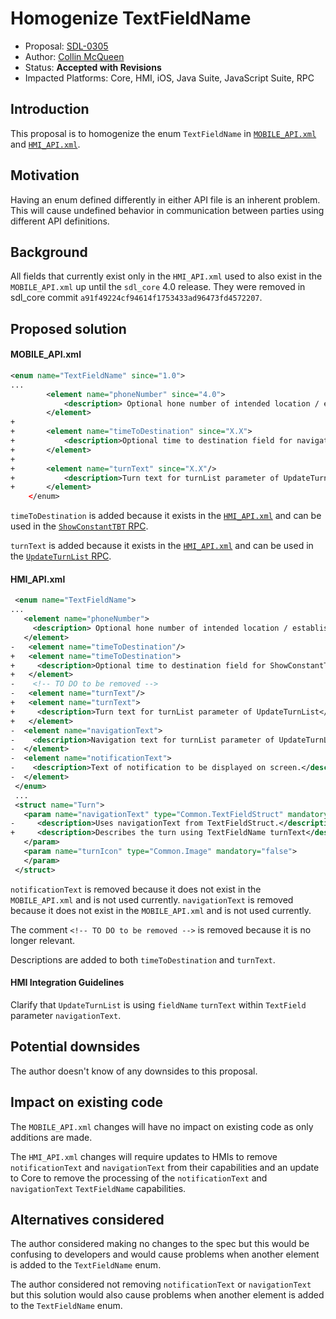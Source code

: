 # Homogenize TextFieldName

* Proposal: [SDL-0305](0305-homogenize-textfieldname.md)
* Author: [Collin McQueen](https://github.com/iCollin)
* Status: **Accepted with Revisions**
* Impacted Platforms: Core, HMI, iOS, Java Suite, JavaScript Suite, RPC

## Introduction

This proposal is to homogenize the enum `TextFieldName` in [`MOBILE_API.xml`](https://github.com/smartdevicelink/rpc_spec/blob/RPC-Generator/MOBILE_API.xml#L753) and [`HMI_API.xml`](https://github.com/smartdevicelink/sdl_core/blob/6.1.1/src/components/interfaces/HMI_API.xml#L539).

## Motivation

Having an enum defined differently in either API file is an inherent problem. This will cause undefined behavior in communication between parties using different API definitions.

## Background

All fields that currently exist only in the `HMI_API.xml` used to also exist in the `MOBILE_API.xml` up until the `sdl_core` 4.0 release. They were removed in sdl_core commit `a91f49224cf94614f1753433ad96473fd4572207`.

## Proposed solution

#### MOBILE_API.xml

```xml
<enum name="TextFieldName" since="1.0">
...
        <element name="phoneNumber" since="4.0">
            <description> Optional hone number of intended location / establishment (if applicable) for SendLocation.</description>
        </element>
+
+       <element name="timeToDestination" since="X.X">
+           <description>Optional time to destination field for navigationTexts parameter in ShowConstantTBT</description>
+       </element>
+
+       <element name="turnText" since="X.X"/>
+           <description>Turn text for turnList parameter of UpdateTurnList</description>
+       </element>
    </enum>
```

`timeToDestination` is added because it exists in the [`HMI_API.xml`](https://github.com/smartdevicelink/sdl_core/blob/6.1.1/src/components/interfaces/HMI_API.xml#L627) and can be used in the [`ShowConstantTBT` RPC](https://smartdevicelink.com/en/docs/hmi/master/navigation/showconstanttbt/).

`turnText` is added because it exists in the [`HMI_API.xml`](https://github.com/smartdevicelink/sdl_core/blob/6.1.1/src/components/interfaces/HMI_API.xml#L629) and can be used in the [`UpdateTurnList` RPC](https://smartdevicelink.com/en/docs/hmi/master/navigation/updateturnlist/).

#### HMI_API.xml

```xml
 <enum name="TextFieldName">
...
   <element name="phoneNumber">
     <description> Optional hone number of intended location / establishment (if applicable) for SendLocation.</description>
   </element>
-   <element name="timeToDestination"/>
+   <element name="timeToDestination">
+     <description>Optional time to destination field for ShowConstantTBT</description>
+   </element>
-    <!-- TO DO to be removed -->
-   <element name="turnText"/>
+   <element name="turnText">
+     <description>Turn text for turnList parameter of UpdateTurnList</description>
+   </element>
-  <element name="navigationText">
-    <description>Navigation text for turnList parameter of UpdateTurnList</description>
-  </element>
-  <element name="notificationText">
-    <description>Text of notification to be displayed on screen.</description>
-  </element>
 </enum>
 ...
 <struct name="Turn">
   <param name="navigationText" type="Common.TextFieldStruct" mandatory="false">
-     <description>Uses navigationText from TextFieldStruct.</description>
+     <description>Describes the turn using TextFieldName turnText</description>
   </param>
   <param name="turnIcon" type="Common.Image" mandatory="false">
   </param>
 </struct>
```

`notificationText` is removed because it does not exist in the `MOBILE_API.xml` and is not used currently.
`navigationText` is removed because it does not exist in the `MOBILE_API.xml` and is not used currently.

The comment `<!-- TO DO to be removed -->` is removed because it is no longer relevant.

Descriptions are added to both `timeToDestination` and `turnText`.

#### HMI Integration Guidelines

Clarify that `UpdateTurnList` is using `fieldName` `turnText` within `TextField` parameter `navigationText`.

## Potential downsides

The author doesn't know of any downsides to this proposal.

## Impact on existing code

The `MOBILE_API.xml` changes will have no impact on existing code as only additions are made.

The `HMI_API.xml` changes will require updates to HMIs to remove `notificationText` and `navigationText` from their capabilities and an update to Core to remove the processing of the `notificationText` and `navigationText` `TextFieldName` capabilities.

## Alternatives considered

The author considered making no changes to the spec but this would be confusing to developers and would cause problems when another element is added to the `TextFieldName` enum.

The author considered not removing `notificationText` or `navigationText` but this solution would also cause problems when another element is added to the `TextFieldName` enum.
